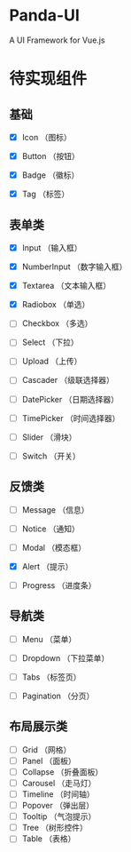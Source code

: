 # Panda-UI
A UI Framework for Vue.js

# 待实现组件

## 基础
- [x] Icon         （图标）
- [x] Button       （按钮）
- [x] Badge        （徽标）
- [x] Tag          （标签）


## 表单类
- [x] Input        （输入框）
- [x] NumberInput  （数字输入框）
- [x] Textarea     （文本输入框）
- [x] Radiobox     （单选）
- [ ] Checkbox     （多选）
- [ ] Select       （下拉）
- [ ] Upload       （上传）
- [ ] Cascader     （级联选择器）
- [ ] DatePicker   （日期选择器）
- [ ] TimePicker   （时间选择器）
- [ ] Slider       （滑块）
- [ ] Switch       （开关）


## 反馈类
- [ ] Message      （信息）
- [ ] Notice       （通知）
- [ ] Modal        （模态框）
- [x] Alert        （提示）
- [ ] Progress     （进度条）


## 导航类
- [ ] Menu         （菜单）
- [ ] Dropdown     （下拉菜单）
- [ ] Tabs         （标签页）
- [ ] Pagination   （分页）


## 布局展示类
- [ ] Grid         （网格）
- [ ] Panel        （面板）
- [ ] Collapse     （折叠面板）
- [ ] Carousel     （走马灯）
- [ ] Timeline     （时间轴）
- [ ] Popover      （弹出层）
- [ ] Tooltip      （气泡提示）
- [ ] Tree         （树形控件）
- [ ] Table        （表格）
